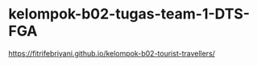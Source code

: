 # kelompok-b02-tugas-team-1-DTS-FGA

https://fitrifebriyani.github.io/kelompok-b02-tourist-travellers/
